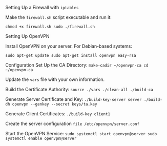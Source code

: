 Setting Up a Firewall with `iptables`

Make the `firewall.sh` script executable and run it:

`chmod +x firewall.sh
sudo ./firewall.sh`

Setting Up OpenVPN

Install OpenVPN on your server. For Debian-based systems:

`sudo apt-get update
sudo apt-get install openvpn easy-rsa`

Configuration
Set Up the CA Directory:
`make-cadir ~/openvpn-ca
cd ~/openvpn-ca`

Update the `vars` file with your own information.

Build the Certificate Authority:
`source ./vars
./clean-all
./build-ca`

Generate Server Certificate and Key:
`./build-key-server server
./build-dh
openvpn --genkey --secret keys/ta.key`

Generate Client Certificates:
`./build-key client1`

Create the server configuration `file /etc/openvpn/server.conf`

Start the OpenVPN Service:
`sudo systemctl start openvpn@server
sudo systemctl enable openvpn@server`

